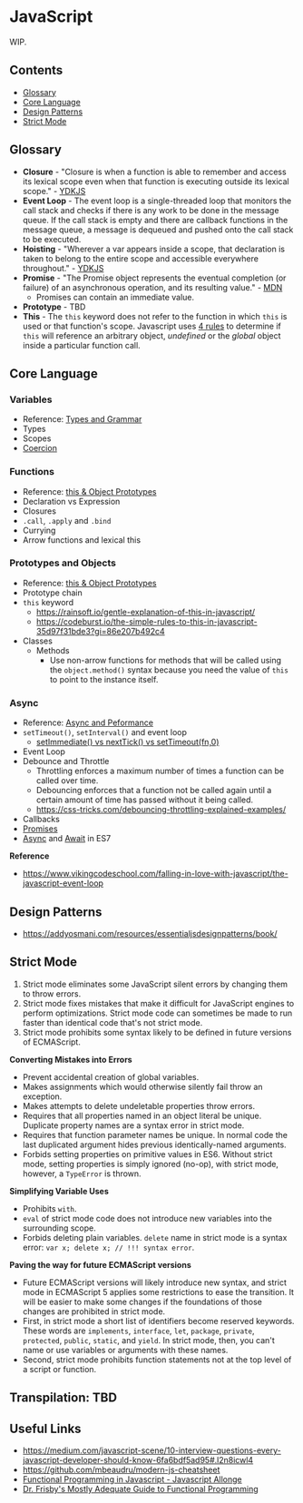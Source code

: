 # JavaScript

WIP.

## Contents

- [Glossary](#glossary)
- [Core Language](#core-language)
- [Design Patterns](#design-patterns)
- [Strict Mode](#strict-mode)

## Glossary

- **Closure** - "Closure is when a function is able to remember and access its lexical scope even when that function is executing outside its lexical scope." - [YDKJS](https://github.com/getify/You-Dont-Know-JS/blob/master/scope%20%26%20closures/ch5.md)
- **Event Loop** - The event loop is a single-threaded loop that monitors the call stack and checks if there is any work to be done in the message queue. If the call stack is empty and there are callback functions in the message queue, a message is dequeued and pushed onto the call stack to be executed.
- **Hoisting** - "Wherever a var appears inside a scope, that declaration is taken to belong to the entire scope and accessible everywhere throughout." - [YDKJS](https://github.com/getify/You-Dont-Know-JS/blob/master/up%20%26%20going/ch2.md#hoisting)
- **Promise** - "The Promise object represents the eventual completion (or failure) of an asynchronous operation, and its resulting value." - [MDN](https://developer.mozilla.org/en-US/docs/Web/JavaScript/Reference/Global_Objects/Promise)
  - Promises can contain an immediate value.
- **Prototype** - TBD
- **This** - The `this` keyword does not refer to the function in which `this` is used or that function's scope. Javascript uses [4 rules](https://github.com/getify/You-Dont-Know-JS/blob/master/this%20%26%20object%20prototypes/ch2.md#determining-this) to determine if `this` will reference an arbitrary object, _undefined_ or the _global_ object inside a particular function call.

## Core Language

### Variables

- Reference: [Types and Grammar](https://github.com/getify/You-Dont-Know-JS/blob/master/types%20%26%20grammar/ch1.md)
- Types
- Scopes
- [Coercion](https://github.com/getify/You-Dont-Know-JS/blob/master/up%20%26%20going/ch2.md#coercion)

### Functions

- Reference: [this & Object Prototypes](https://github.com/getify/You-Dont-Know-JS/blob/master/scope%20%26%20closures/ch3.md)
- Declaration vs Expression
- Closures
- `.call`, `.apply` and `.bind`
- Currying
- Arrow functions and lexical this

### Prototypes and Objects

- Reference: [this & Object Prototypes](https://github.com/getify/You-Dont-Know-JS/blob/master/scope%20&%20closures/README.md#you-dont-know-js-scope--closures)
- Prototype chain
- `this` keyword
  - https://rainsoft.io/gentle-explanation-of-this-in-javascript/
  - https://codeburst.io/the-simple-rules-to-this-in-javascript-35d97f31bde3?gi=86e207b492c4
- Classes
  - Methods
    - Use non-arrow functions for methods that will be called using the `object.method()` syntax because you need the value of `this` to point to the instance itself.

### Async

- Reference: [Async and Peformance](https://github.com/getify/You-Dont-Know-JS/blob/master/async%20&%20performance/README.md#you-dont-know-js-async--performance)
- `setTimeout()`, `setInterval()` and event loop
  - [setImmediate() vs nextTick() vs setTimeout(fn,0)](http://voidcanvas.com/setimmediate-vs-nexttick-vs-settimeout/)
- Event Loop
- Debounce and Throttle
  - Throttling enforces a maximum number of times a function can be called over time.
  - Debouncing enforces that a function not be called again until a certain amount of time has passed without it being called.
  - https://css-tricks.com/debouncing-throttling-explained-examples/
- Callbacks
- [Promises](https://developer.mozilla.org/en-US/docs/Web/JavaScript/Reference/Global_Objects/Promise)
- [Async](https://developer.mozilla.org/en-US/docs/Web/JavaScript/Reference/Statements/async_function) and [Await](https://developer.mozilla.org/en-US/docs/Web/JavaScript/Reference/Operators/await) in ES7

**Reference**

- https://www.vikingcodeschool.com/falling-in-love-with-javascript/the-javascript-event-loop

## Design Patterns

- https://addyosmani.com/resources/essentialjsdesignpatterns/book/

## Strict Mode

1. Strict mode eliminates some JavaScript silent errors by changing them to throw errors.
1. Strict mode fixes mistakes that make it difficult for JavaScript engines to perform optimizations. Strict mode code can sometimes be made to run faster than identical code that's not strict mode.
1. Strict mode prohibits some syntax likely to be defined in future versions of ECMAScript.

**Converting Mistakes into Errors**

- Prevent accidental creation of global variables.
- Makes assignments which would otherwise silently fail throw an exception.
- Makes attempts to delete undeletable properties throw errors.
- Requires that all properties named in an object literal be unique. Duplicate property names are a syntax error in strict mode.
- Requires that function parameter names be unique. In normal code the last duplicated argument hides previous identically-named arguments.
- Forbids setting properties on primitive values in ES6. Without strict mode, setting properties is simply ignored (no-op), with strict mode, however, a `TypeError` is thrown.

**Simplifying Variable Uses**

- Prohibits `with`.
- `eval` of strict mode code does not introduce new variables into the surrounding scope.
- Forbids deleting plain variables. `delete` name in strict mode is a syntax error: `var x; delete x; // !!! syntax error`.

**Paving the way for future ECMAScript versions**

- Future ECMAScript versions will likely introduce new syntax, and strict mode in ECMAScript 5 applies some restrictions to ease the transition. It will be easier to make some changes if the foundations of those changes are prohibited in strict mode.
- First, in strict mode a short list of identifiers become reserved keywords. These words are `implements`, `interface`, `let`, `package`, `private`, `protected`, `public`, `static`, and `yield`. In strict mode, then, you can't name or use variables or arguments with these names.
- Second, strict mode prohibits function statements not at the top level of a script or function.

## Transpilation: TBD

## Useful Links

- https://medium.com/javascript-scene/10-interview-questions-every-javascript-developer-should-know-6fa6bdf5ad95#.l2n8icwl4
- https://github.com/mbeaudru/modern-js-cheatsheet
- [Functional Programming in Javascript - Javascript Allonge](https://leanpub.com/javascriptallongesix/read)
- [Dr. Frisby's Mostly Adequate Guide to Functional Programming](https://drboolean.gitbooks.io/mostly-adequate-guide/content/)

